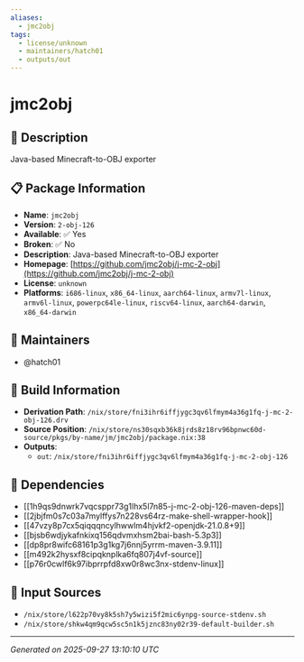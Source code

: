 ```yaml
---
aliases:
  - jmc2obj
tags:
  - license/unknown
  - maintainers/hatch01
  - outputs/out
---
```


# jmc2obj

## 📝 Description

Java-based Minecraft-to-OBJ exporter

## 📋 Package Information

- **Name**: `jmc2obj`
- **Version**: `2-obj-126`
- **Available**: ✅ Yes
- **Broken**: ✅ No
- **Description**: Java-based Minecraft-to-OBJ exporter
- **Homepage**: [https://github.com/jmc2obj/j-mc-2-obj](https://github.com/jmc2obj/j-mc-2-obj)
- **License**: `unknown`
- **Platforms**: `i686-linux`, `x86_64-linux`, `aarch64-linux`, `armv7l-linux`, `armv6l-linux`, `powerpc64le-linux`, `riscv64-linux`, `aarch64-darwin`, `x86_64-darwin`
## 👥 Maintainers

- @hatch01


## 🔧 Build Information

- **Derivation Path**: `/nix/store/fni3ihr6iffjygc3qv6lfmym4a36g1fq-j-mc-2-obj-126.drv`
- **Source Position**: `/nix/store/ns30sqxb36k8jrds8z18rv96bpnwc60d-source/pkgs/by-name/jm/jmc2obj/package.nix:38`
- **Outputs**:
  - `out`:  `/nix/store/fni3ihr6iffjygc3qv6lfmym4a36g1fq-j-mc-2-obj-126`

## 🔗 Dependencies

- [[1h9qs9dnwrk7vqcsppr73g1lhx5l7n85-j-mc-2-obj-126-maven-deps]]
- [[2jbjfm0s7c03a7mylffys7n228vs64rz-make-shell-wrapper-hook]]
- [[47vzy8p7cx5qiqqqncylhwwlm4hjvkf2-openjdk-21.0.8+9]]
- [[bjsb6wdjykafnkixq156qdvmxhsm2bai-bash-5.3p3]]
- [[dp8pr8wifc68161p3g1kg7j6nnj5yrrm-maven-3.9.11]]
- [[m492k2hysxf8cipqknplka6fq807j4vf-source]]
- [[p76r0cwlf6k97ibprrpfd8xw0r8wc3nx-stdenv-linux]]

## 📁 Input Sources

- `/nix/store/l622p70vy8k5sh7y5wizi5f2mic6ynpg-source-stdenv.sh`
- `/nix/store/shkw4qm9qcw5sc5n1k5jznc83ny02r39-default-builder.sh`

---
*Generated on 2025-09-27 13:10:10 UTC*

